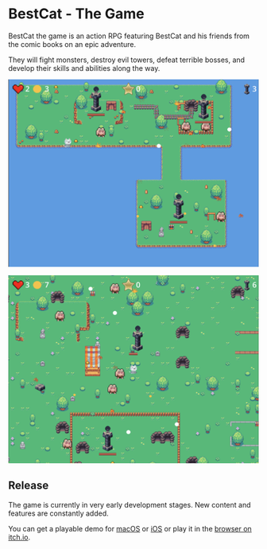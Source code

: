 # BestCat - The Game

BestCat the game is an action RPG featuring BestCat and his friends from the comic books on an epic adventure.

They will fight monsters, destroy evil towers, defeat terrible
bosses, and develop their skills and abilities along the way.

![Preview 1](docs/preview1.png)

![Preview 2](docs/preview2.png)

## Release

The game is currently in very early development stages. New content and features are constantly added.

You can get a playable demo for [macOS](https://google.com) or [iOS](https://gogle.com) or play it in the [browser on itch.io](https://google.com).